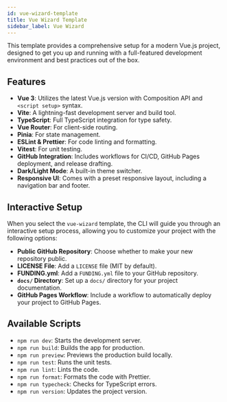 ```yaml
---
id: vue-wizard-template
title: Vue Wizard Template
sidebar_label: Vue Wizard
---
```


<!-- @format -->

This template provides a comprehensive setup for a modern Vue.js project, designed to get you up and running with a full-featured development environment and best practices out of the box.

## Features

- **Vue 3**: Utilizes the latest Vue.js version with Composition API and `<script setup>` syntax.
- **Vite**: A lightning-fast development server and build tool.
- **TypeScript**: Full TypeScript integration for type safety.
- **Vue Router**: For client-side routing.
- **Pinia**: For state management.
- **ESLint & Prettier**: For code linting and formatting.
- **Vitest**: For unit testing.
- **GitHub Integration**: Includes workflows for CI/CD, GitHub Pages deployment, and release drafting.
- **Dark/Light Mode**: A built-in theme switcher.
- **Responsive UI**: Comes with a preset responsive layout, including a navigation bar and footer.

## Interactive Setup

When you select the `vue-wizard` template, the CLI will guide you through an interactive setup process, allowing you to customize your project with the following options:

- **Public GitHub Repository**: Choose whether to make your new repository public.
- **LICENSE File**: Add a `LICENSE` file (MIT by default).
- **FUNDING.yml**: Add a `FUNDING.yml` file to your GitHub repository.
- **`docs/` Directory**: Set up a `docs/` directory for your project documentation.
- **GitHub Pages Workflow**: Include a workflow to automatically deploy your project to GitHub Pages.

## Available Scripts

- `npm run dev`: Starts the development server.
- `npm run build`: Builds the app for production.
- `npm run preview`: Previews the production build locally.
- `npm run test`: Runs the unit tests.
- `npm run lint`: Lints the code.
- `npm run format`: Formats the code with Prettier.
- `npm run typecheck`: Checks for TypeScript errors.
- `npm run version`: Updates the project version.
